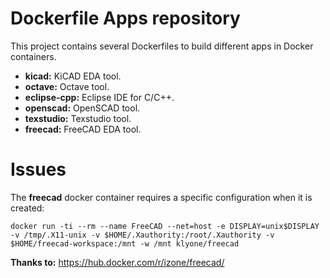 # Dockerfile Apps repository

This project contains several Dockerfiles to build different apps in Docker containers.

- **kicad:** KiCAD EDA tool.
- **octave:** Octave tool.
- **eclipse-cpp:** Eclipse IDE for C/C++.
- **openscad:** OpenSCAD tool.
- **texstudio:** Texstudio tool.
- **freecad:** FreeCAD EDA tool.

# Issues

The **freecad** docker container requires a specific configuration when it is created:

`docker run -ti --rm --name FreeCAD --net=host -e DISPLAY=unix$DISPLAY -v /tmp/.X11-unix -v $HOME/.Xauthority:/root/.Xauthority -v $HOME/freecad-workspace:/mnt -w /mnt klyone/freecad`

**Thanks to:** https://hub.docker.com/r/izone/freecad/

